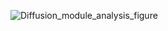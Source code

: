 ![Diffusion_module_analysis_figure](https://github.com/user-attachments/assets/8770ea79-7610-4eaf-8964-3edd9c8dc90e)

